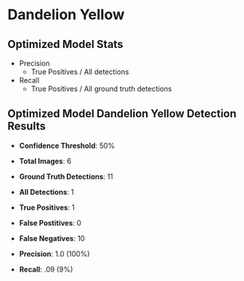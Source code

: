 # Dandelion Yellow
## Optimized Model Stats
- Precision
    - True Positives / All detections
- Recall
    - True Positives / All ground truth detections

## Optimized Model Dandelion Yellow Detection Results
- **Confidence Threshold**: 50%
- **Total Images**: 6
- **Ground Truth Detections**: 11
- **All Detections**: 1
- **True Positives**: 1
- **False Postitives**: 0 
- **False Negatives**: 10

- **Precision**: 1.0 (100%)
- **Recall**: .09 (9%)